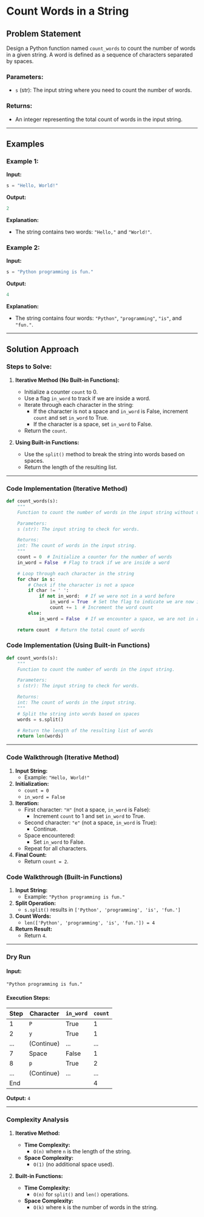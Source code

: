 # Count Words in a String

## Problem Statement

Design a Python function named `count_words` to count the number of words in a given string. A word is defined as a sequence of characters separated by spaces.

### Parameters:
- `s` (str): The input string where you need to count the number of words.

### Returns:
- An integer representing the total count of words in the input string.

---

## Examples

### Example 1:
**Input:**
```python
s = "Hello, World!"
```
**Output:**
```python
2
```
**Explanation:**
- The string contains two words: `"Hello,"` and `"World!"`.

### Example 2:
**Input:**
```python
s = "Python programming is fun."
```
**Output:**
```python
4
```
**Explanation:**
- The string contains four words: `"Python"`, `"programming"`, `"is"`, and `"fun."`.

---

## Solution Approach

### Steps to Solve:
1. **Iterative Method (No Built-in Functions):**
   - Initialize a counter `count` to 0.
   - Use a flag `in_word` to track if we are inside a word.
   - Iterate through each character in the string:
     - If the character is not a space and `in_word` is False, increment `count` and set `in_word` to True.
     - If the character is a space, set `in_word` to False.
   - Return the `count`.

2. **Using Built-in Functions:**
   - Use the `split()` method to break the string into words based on spaces.
   - Return the length of the resulting list.

---

### Code Implementation (Iterative Method)
```python
def count_words(s):
    """
    Function to count the number of words in the input string without using built-in functions.

    Parameters:
    s (str): The input string to check for words.

    Returns:
    int: The count of words in the input string.
    """
    count = 0  # Initialize a counter for the number of words
    in_word = False  # Flag to track if we are inside a word

    # Loop through each character in the string
    for char in s:
        # Check if the character is not a space
        if char != ' ':
            if not in_word:  # If we were not in a word before
                in_word = True  # Set the flag to indicate we are now in a word
                count += 1  # Increment the word count
        else:
            in_word = False  # If we encounter a space, we are not in a word anymore

    return count  # Return the total count of words
```

### Code Implementation (Using Built-in Functions)
```python
def count_words(s):
    """
    Function to count the number of words in the input string.

    Parameters:
    s (str): The input string to check for words.

    Returns:
    int: The count of words in the input string.
    """
    # Split the string into words based on spaces
    words = s.split()

    # Return the length of the resulting list of words
    return len(words)
```

---

### Code Walkthrough (Iterative Method)
1. **Input String:**
   - Example: `"Hello, World!"`
2. **Initialization:**
   - `count = 0`
   - `in_word = False`
3. **Iteration:**
   - First character: `"H"` (not a space, `in_word` is False):
     - Increment `count` to 1 and set `in_word` to True.
   - Second character: `"e"` (not a space, `in_word` is True):
     - Continue.
   - Space encountered:
     - Set `in_word` to False.
   - Repeat for all characters.
4. **Final Count:**
   - Return `count = 2`.

### Code Walkthrough (Built-in Functions)
1. **Input String:**
   - Example: `"Python programming is fun."`
2. **Split Operation:**
   - `s.split()` results in `['Python', 'programming', 'is', 'fun.']`
3. **Count Words:**
   - `len(['Python', 'programming', 'is', 'fun.']) = 4`
4. **Return Result:**
   - Return `4`.

---

### Dry Run
#### Input:
`"Python programming is fun."`

#### Execution Steps:
| Step | Character   | `in_word` | `count` |
|------|-------------|-----------|---------|
| 1    | `P`         | True      | 1       |
| 2    | `y`         | True      | 1       |
| ...  | (Continue)  | ...       | ...     |
| 7    | Space       | False     | 1       |
| 8    | `p`         | True      | 2       |
| ...  | (Continue)  | ...       | ...     |
| End  |             |           | 4       |

**Output:** `4`

---

### Complexity Analysis

1. **Iterative Method:**
   - **Time Complexity:**
     - `O(n)` where `n` is the length of the string.
   - **Space Complexity:**
     - `O(1)` (no additional space used).

2. **Built-in Functions:**
   - **Time Complexity:**
     - `O(n)` for `split()` and `len()` operations.
   - **Space Complexity:**
     - `O(k)` where `k` is the number of words in the string.


